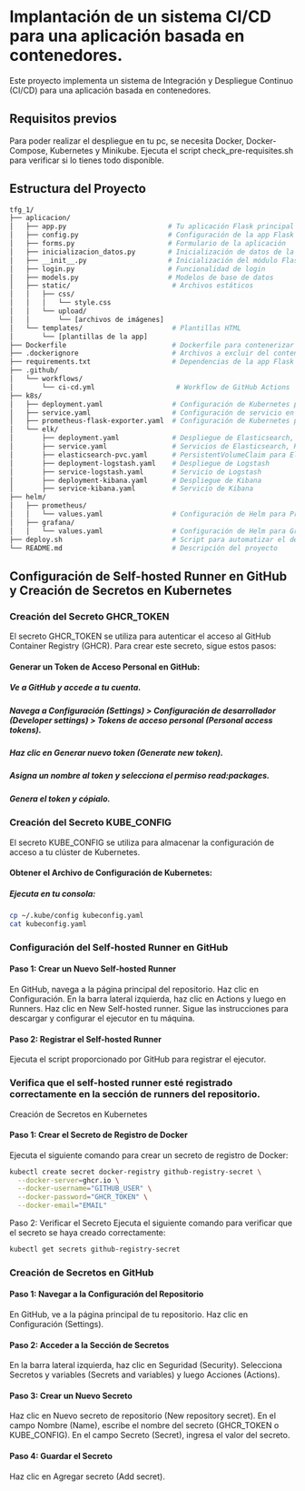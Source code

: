 # Implantación de un sistema CI/CD para una aplicación basada en contenedores.

Este proyecto implementa un sistema de Integración y Despliegue Continuo (CI/CD) para una aplicación basada en contenedores.
## Requisitos previos
Para poder realizar el despliegue en tu pc, se necesita Docker, Docker-Compose, Kubernetes y Minikube. Ejecuta el script check_pre-requisites.sh para verificar si lo tienes todo disponible.

## Estructura del Proyecto

```bash
tfg_1/
├── aplicacion/
│   ├── app.py                         # Tu aplicación Flask principal
│   ├── config.py                      # Configuración de la app Flask
│   ├── forms.py                       # Formulario de la aplicación
│   ├── inicializacion_datos.py        # Inicialización de datos de la app
│   ├── __init__.py                    # Inicialización del módulo Flask
│   ├── login.py                       # Funcionalidad de login
│   ├── models.py                      # Modelos de base de datos
│   ├── static/                         # Archivos estáticos
│   │   ├── css/
│   │   │   └── style.css
│   │   └── upload/
│   │       └── [archivos de imágenes]
│   └── templates/                      # Plantillas HTML
│       └── [plantillas de la app]
├── Dockerfile                          # Dockerfile para contenerizar la app
├── .dockerignore                       # Archivos a excluir del contenedor Docker
├── requirements.txt                    # Dependencias de la app Flask
├── .github/
│   └── workflows/
│       └── ci-cd.yml                    # Workflow de GitHub Actions
├── k8s/
│   ├── deployment.yaml                 # Configuración de Kubernetes para desplegar la app
│   ├── service.yaml                    # Configuración de servicio en Kubernetes
│   ├── prometheus-flask-exporter.yaml  # Configuración de Kubernetes para el exporter de métricas Flask
│   └── elk/
│       ├── deployment.yaml             # Despliegue de Elasticsearch, Kibana y Logstash
│       ├── service.yaml                # Servicios de Elasticsearch, Kibana y Logstash
│       ├── elasticsearch-pvc.yaml      # PersistentVolumeClaim para Elasticsearch
│       ├── deployment-logstash.yaml    # Despliegue de Logstash
│       ├── service-logstash.yaml       # Servicio de Logstash
│       ├── deployment-kibana.yaml      # Despliegue de Kibana
│       ├── service-kibana.yaml         # Servicio de Kibana
├── helm/
│   ├── prometheus/
│   │   └── values.yaml                 # Configuración de Helm para Prometheus
│   ├── grafana/
│   │   └── values.yaml                 # Configuración de Helm para Grafana
├── deploy.sh                           # Script para automatizar el despliegue de la app y ELK
└── README.md                           # Descripción del proyecto

```
## Configuración de Self-hosted Runner en GitHub y Creación de Secretos en Kubernetes

### Creación del Secreto GHCR_TOKEN
El secreto GHCR_TOKEN se utiliza para autenticar el acceso al GitHub Container Registry (GHCR). Para crear este secreto, sigue estos pasos:

#### Generar un Token de Acceso Personal en GitHub:

##### Ve a GitHub y accede a tu cuenta.
##### Navega a Configuración (Settings) > Configuración de desarrollador (Developer settings) > Tokens de acceso personal (Personal access tokens).
##### Haz clic en Generar nuevo token (Generate new token).
##### Asigna un nombre al token y selecciona el permiso read:packages.
##### Genera el token y cópialo.

### Creación del Secreto KUBE_CONFIG
El secreto KUBE_CONFIG se utiliza para almacenar la configuración de acceso a tu clúster de Kubernetes.

#### Obtener el Archivo de Configuración de Kubernetes:

##### Ejecuta en tu consola:
```bash
cp ~/.kube/config kubeconfig.yaml
cat kubeconfig.yaml
```

### Configuración del Self-hosted Runner en GitHub
#### Paso 1: Crear un Nuevo Self-hosted Runner
En GitHub, navega a la página principal del repositorio.
Haz clic en Configuración.
En la barra lateral izquierda, haz clic en Actions y luego en Runners.
Haz clic en New Self-hosted runner.
Sigue las instrucciones para descargar y configurar el ejecutor en tu máquina.
#### Paso 2: Registrar el Self-hosted Runner
Ejecuta el script proporcionado por GitHub para registrar el ejecutor.
### Verifica que el self-hosted runner esté registrado correctamente en la sección de runners del repositorio.
Creación de Secretos en Kubernetes
#### Paso 1: Crear el Secreto de Registro de Docker
Ejecuta el siguiente comando para crear un secreto de registro de Docker:
```bash
kubectl create secret docker-registry github-registry-secret \
  --docker-server=ghcr.io \
  --docker-username="GITHUB_USER" \
  --docker-password="GHCR_TOKEN" \
  --docker-email="EMAIL"
```
Paso 2: Verificar el Secreto
Ejecuta el siguiente comando para verificar que el secreto se haya creado correctamente:

```bash
kubectl get secrets github-registry-secret
```
### Creación de Secretos en GitHub
#### Paso 1: Navegar a la Configuración del Repositorio
En GitHub, ve a la página principal de tu repositorio.
Haz clic en Configuración (Settings).
#### Paso 2: Acceder a la Sección de Secretos
En la barra lateral izquierda, haz clic en Seguridad (Security).
Selecciona Secretos y variables (Secrets and variables) y luego Acciones (Actions).
#### Paso 3: Crear un Nuevo Secreto
Haz clic en Nuevo secreto de repositorio (New repository secret).
En el campo Nombre (Name), escribe el nombre del secreto (GHCR_TOKEN o KUBE_CONFIG).
En el campo Secreto (Secret), ingresa el valor del secreto.
#### Paso 4: Guardar el Secreto
Haz clic en Agregar secreto (Add secret).
